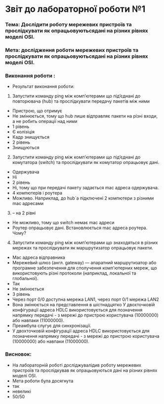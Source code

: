 # Звіт до лабораторної роботи  №1
### Тема: Дослідити роботу мережевих пристроїв та прослідкувати як опрацьовуютьсядані на різних рівнях моделі OSI.
### Мета: дослідження роботи мережевих пристроїв та прослідкувати як опрацьовуютьсядані на різних рівнях моделі OSI.
### Виконання роботи :
 - Результат виконання роботи:
 1.	Запустити команду ping між комп’ютерами що під’єднані до повторювача (hub) та прослідкувати передачу пакетів між ними
-	Пристрою, що отримує
-	Не змінюється, тому що hub лише відправляє пакети на різні входи, а не робить операції над ними
-	1 рівень
-	Є колізіція
-	Кадр знищується
-	2 рівень
-	Знищуються
2.	Запустити команду ping між комп’ютерами що під’єднані до комутатора (switch) та прослідкувати як комутатор опрацьовує дані.
-	Одержувача
-	Ні
-	2 рівень
-	Ні, тому що при передачі пакету задається mac адреса одержувача.
-	4 компютерів і роутера
-	Можливо. Наприклад, до hub`а підключені 2 компютери з різними mac адресами

3.	–  на 2 рівні
-	Не можливо, тому що switch немає mac адреси
-	Роутер опрацьовує дані. Встановлюється mac адреса роутера. Чому?

4.	Запустити команду ping між комп’ютерами що знаходяться в різних мережах та прослідкувати як маршрутизатор опрацьовує пакети.
-	Mac адреса відправника
-	Мереже́вий шлюз (англ. gateway) — апаратний маршрутизатор або програмне забезпечення для сполучення комп'ютерних мереж, що використовують різні протоколи (наприклад, локальної та глобальної). 
-	Так
-	Не змінюється
-	3 рівень
-	Через порт 0/0 доступна мережа LAN1, через порт 0/1 мережа LAN2
-	Вона змінюється на представлення в шістнадцятко У двохточковій конфігурації адреса HDLC використовується для позначення напрямку передачі - з мережі до пристрою користувача (10000000) або навпаки (11000000).
-	Преамбула слугує для синхронізації.
-	 У двохточковій конфігурації адреса HDLC використовується для позначення напрямку передачі - з мережі до пристрою користувача (10000000) або навпаки (11000000).


### Висновок:
- На лабораторній роботі досліджувалідив роботу  мережевих пристроїв та прослідкував як опрацьовуються дані на різних рівнях моделі OSI.
- Мета роботи була досягнута
- так
- невеликі
- 50/50
